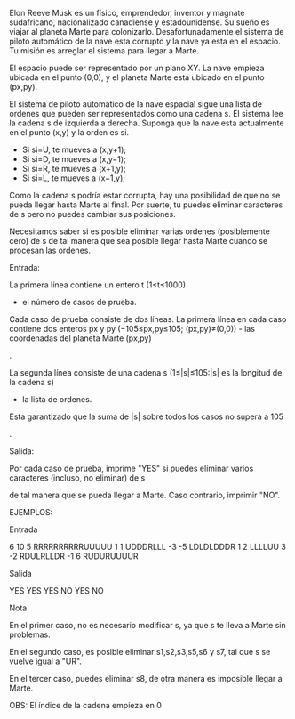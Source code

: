 Elon Reeve Musk es un físico, emprendedor, inventor y magnate sudafricano, nacionalizado canadiense y estadounidense. Su sueño es viajar al planeta Marte para colonizarlo. Desafortunadamente el sistema de piloto automático de la nave esta corrupto y la nave ya esta en el espacio. Tu misión es arreglar el sistema para llegar a Marte.

El espacio puede ser representado por un plano XY. La nave empieza ubicada en el punto (0,0), y el planeta Marte esta ubicado en el punto (px,py).

El sistema de piloto automático de la nave espacial sigue una lista de ordenes que pueden ser representados como una cadena s. El sistema lee la cadena s de izquierda a derecha. Suponga que la nave esta actualmente en el punto (x,y) y la orden es si.

- Si si=U, te mueves a (x,y+1);
- Si si=D, te mueves a (x,y−1);
- Si si=R, te mueves a (x+1,y);
- Si si=L, te mueves a (x−1,y);

Como la cadena s podría estar corrupta, hay una posibilidad de que no se pueda llegar hasta Marte al final. Por suerte, tu puedes eliminar caracteres de s pero no puedes cambiar sus posiciones.

Necesitamos saber si es posible eliminar varias ordenes (posiblemente cero) de s de tal manera que sea posible llegar hasta Marte cuando se procesan las ordenes.


Entrada:

La primera línea contiene un entero t (1≤t≤1000)

-  el número de casos de prueba.

Cada caso de prueba consiste de dos líneas. La primera línea en cada caso contiene dos enteros px
 y py (−105≤px,py≤105; (px,py)≠(0,0)) - las coordenadas del planeta Marte (px,py)

.

La segunda línea consiste de una cadena s
 (1≤|s|≤105:|s| es la longitud de la cadena s)

- la lista de ordenes.

Esta garantizado que la suma de |s|
sobre todos los casos no supera a 105

.

Salida:

Por cada caso de prueba, imprime "YES" si puedes eliminar varios caracteres (incluso, no eliminar) de s

de tal manera que se pueda llegar a Marte. Caso contrario, imprimir "NO".


EJEMPLOS:

 Entrada

6
10 5
RRRRRRRRRRUUUUU
1 1
UDDDRLLL
-3 -5
LDLDLDDDR
1 2
LLLLUU
3 -2
RDULRLLDR
-1 6
RUDURUUUUR

 Salida

YES
YES
YES
NO
YES
NO


Nota

En el primer caso, no es necesario modificar s, ya que s te lleva a Marte sin problemas.

En el segundo caso, es posible eliminar s1,s2,s3,s5,s6 y s7, tal que s se vuelve igual a "UR".

En el tercer caso, puedes eliminar s8, de otra manera es imposible llegar a Marte.

OBS: El índice de la cadena empieza en 0